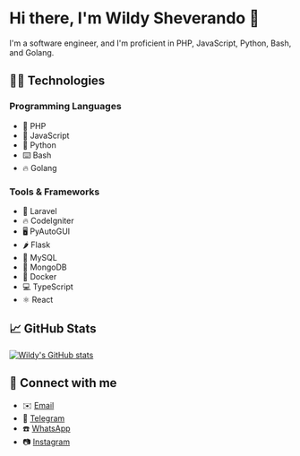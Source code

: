 # Hi there, I'm Wildy Sheverando 👋

I'm a software engineer, and I'm proficient in PHP, JavaScript, Python, Bash, and Golang.

## 👨‍💻 Technologies

### Programming Languages
- 🐘 PHP
- 🌟 JavaScript
- 🐍 Python
- ⌨️ Bash
- 🔥 Golang

### Tools & Frameworks
- 💙 Laravel
- 🔥 CodeIgniter
- 🖥️ PyAutoGUI
- 🌶️ Flask
- 🐬 MySQL
- 🍃 MongoDB
- 🐳 Docker
- 💻 TypeScript
- ⚛️ React

## 📈 GitHub Stats
[![Wildy's GitHub stats](https://github-readme-stats.vercel.app/api?username=wildy8283&show_icons=true&theme=tokyonight)](https://github.com/wildy8283)

## 🔗 Connect with me
- ✉️ [Email](mailto:admin@wildy.my.id)
- 📱 [Telegram](https://t.me/wildy8283)
- ☎️ [WhatsApp](https://wa.me/6281219577470)
- 📷 [Instagram](https://instagram.com/wildy8283)
